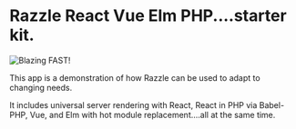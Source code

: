 # Razzle React Vue Elm PHP....starter kit.

![Blazing FAST!](https://img.shields.io/badge/speed-blazing%20%F0%9F%94%A5-brightgreen.svg)

This app is a demonstration of how Razzle can be used to adapt to changing needs.

It includes universal server rendering with React, React in PHP via Babel-PHP, Vue, and Elm with hot module replacement....all at the same time.

